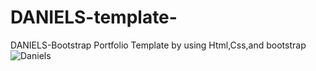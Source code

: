 # DANIELS-template-
DANIELS-Bootstrap Portfolio Template by using Html,Css,and bootstrap
![Daniels](https://user-images.githubusercontent.com/111704588/201107478-0701c857-cf76-429f-b72d-332cb31c20db.png)
